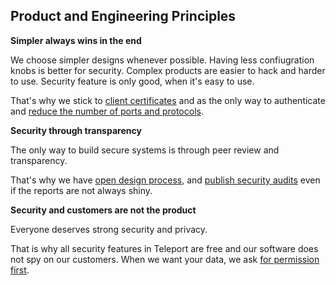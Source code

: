 ## Product and Engineering Principles

**Simpler always wins in the end**

We choose simpler designs whenever possible. Having less confiugration knobs
is better for security. Complex products are easier to hack and harder
to use. Security feature is only good, when it's easy to use.

That's why we stick to [client certificates](https://goteleport.com/teleport/how-it-works/certificate-based-authentication-ssh-kubernetes/)
and as the only way to authenticate and [reduce the number of ports and protocols](https://github.com/gravitational/teleport/issues/5777).

**Security through transparency**

The only way to build secure systems is through peer review and transparency.

That's why we have [open design process](https://github.com/gravitational/teleport/pull/5135/files),
and [publish security audits](https://blog.doyensec.com/2020/03/02/gravitational-audit.html) even
if the reports are not always shiny.

**Security and customers are not the product**

Everyone deserves strong security and privacy.

That is why all security features in Teleport are free and our software does not spy on our customers.
When we want your data, we ask [for permission first](https://github.com/gravitational/teleport/pull/550).
